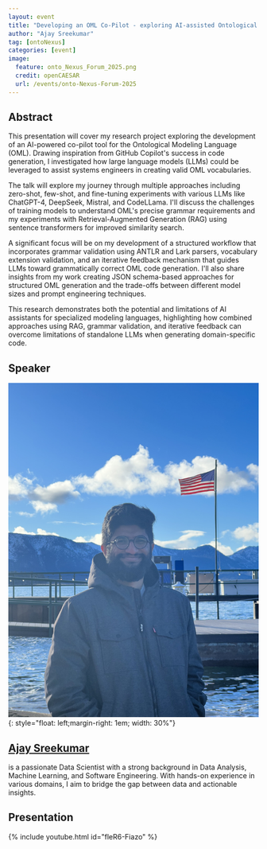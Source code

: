 ```yaml
---
layout: event
title: "Developing an OML Co-Pilot - exploring AI-assisted Ontological Modeling"
author: "Ajay Sreekumar"
tag: [ontoNexus]
categories: [event]
image:
  feature: onto_Nexus_Forum_2025.png
  credit: openCAESAR
  url: /events/onto-Nexus-Forum-2025
---
```


## Abstract

This presentation will cover my research project exploring the development of an AI-powered co-pilot tool for the Ontological Modeling Language (OML). Drawing inspiration from GitHub Copilot's success in code generation, I investigated how large language models (LLMs) could be leveraged to assist systems engineers in creating valid OML vocabularies.

The talk will explore my journey through multiple approaches including zero-shot, few-shot, and fine-tuning experiments with various LLMs like ChatGPT-4, DeepSeek, Mistral, and CodeLLama. I'll discuss the challenges of training models to understand OML's precise grammar requirements and my experiments with Retrieval-Augmented Generation (RAG) using sentence transformers for improved similarity search.

A significant focus will be on my development of a structured workflow that incorporates grammar validation using ANTLR and Lark parsers, vocabulary extension validation, and an iterative feedback mechanism that guides LLMs toward grammatically correct OML code generation. I'll also share insights from my work creating JSON schema-based approaches for structured OML generation and the trade-offs between different model sizes and prompt engineering techniques.

This research demonstrates both the potential and limitations of AI assistants for specialized modeling languages, highlighting how combined approaches using RAG, grammar validation, and iterative feedback can overcome limitations of standalone LLMs when generating domain-specific code.

## Speaker

![Ajay Sreekumar](img/Sreekumar.jpeg){: style="float: left;margin-right: 1em; width: 30%"}

<h2><a href="mailto:ajaysreekumar@arizona.edu">Ajay Sreekumar</a></h2> is a passionate Data Scientist with a strong background in Data Analysis, Machine Learning, and Software Engineering. With hands-on experience in various domains, I aim to bridge the gap between data and actionable insights.

## Presentation

{% include youtube.html id="fleR6-Fiazo" %}
